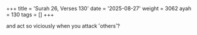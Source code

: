 +++
title = 'Surah 26, Verses 130'
date = '2025-08-27'
weight = 3062
ayah = 130
tags = []
+++

and act so viciously when you attack ˹others˺?